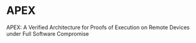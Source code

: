 # APEX
APEX: A Verified Architecture for Proofs of Execution on Remote Devices under Full Software Compromise
